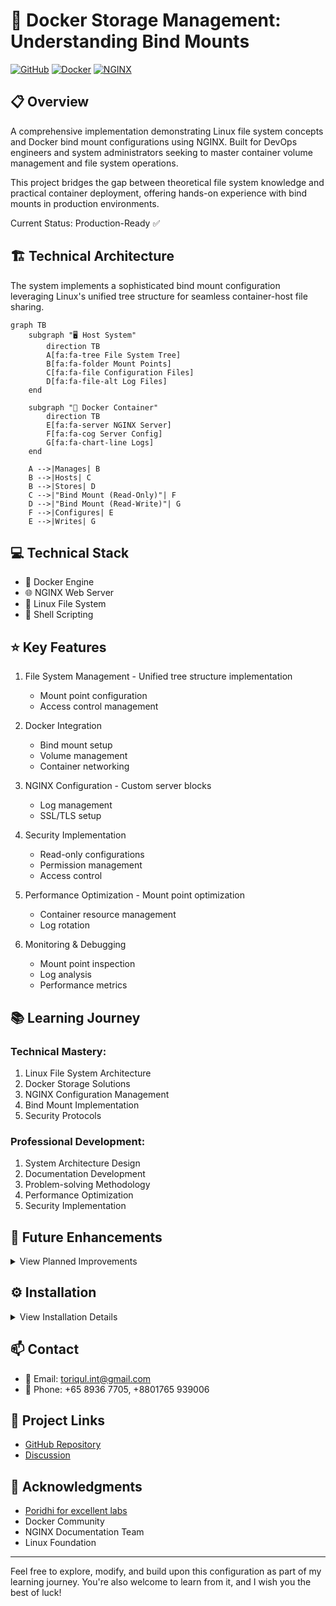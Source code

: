 # 🐳 Docker Storage Management: Understanding Bind Mounts

[![GitHub](https://img.shields.io/badge/GitHub-Docker_Bind_Mounts-blue?style=flat&logo=github)](https://github.com/TheToriqul/docker-bind-mounts)
[![Docker](https://img.shields.io/badge/Docker-20.10+-blue?style=flat&logo=docker)](https://www.docker.com/)
[![NGINX](https://img.shields.io/badge/NGINX-stable-green?style=flat&logo=nginx)](https://nginx.org/)

## 📋 Overview

A comprehensive implementation demonstrating Linux file system concepts and Docker bind mount configurations using NGINX. Built for DevOps engineers and system administrators seeking to master container volume management and file system operations.

This project bridges the gap between theoretical file system knowledge and practical container deployment, offering hands-on experience with bind mounts in production environments.

Current Status: Production-Ready ✅

## 🏗 Technical Architecture

The system implements a sophisticated bind mount configuration leveraging Linux's unified tree structure for seamless container-host file sharing.

```mermaid
graph TB
    subgraph "🖥️ Host System" 
        direction TB
        A[fa:fa-tree File System Tree]
        B[fa:fa-folder Mount Points]
        C[fa:fa-file Configuration Files]
        D[fa:fa-file-alt Log Files]
    end
    
    subgraph "🐳 Docker Container"
        direction TB
        E[fa:fa-server NGINX Server]
        F[fa:fa-cog Server Config]
        G[fa:fa-chart-line Logs]
    end
    
    A -->|Manages| B
    B -->|Hosts| C
    B -->|Stores| D
    C -->|"Bind Mount (Read-Only)"| F
    D -->|"Bind Mount (Read-Write)"| G
    F -->|Configures| E
    E -->|Writes| G
```
## 💻 Technical Stack

- 🐳 Docker Engine
- 🌐 NGINX Web Server
- 🐧 Linux File System
- 📝 Shell Scripting


## ⭐ Key Features

1. File System Management   - Unified tree structure implementation
   - Mount point configuration
   - Access control management

2. Docker Integration
   - Bind mount setup
   - Volume management
   - Container networking

3. NGINX Configuration   - Custom server blocks
   - Log management
   - SSL/TLS setup

4. Security Implementation
   - Read-only configurations
   - Permission management
   - Access control

5. Performance Optimization   - Mount point optimization
   - Container resource management
   - Log rotation

6. Monitoring & Debugging
   - Mount point inspection
   - Log analysis
   - Performance metrics

## 📚 Learning Journey

### Technical Mastery:

1. Linux File System Architecture
2. Docker Storage Solutions
3. NGINX Configuration Management
4. Bind Mount Implementation
5. Security Protocols

### Professional Development:

1. System Architecture Design
2. Documentation Development
3. Problem-solving Methodology
4. Performance Optimization
5. Security Implementation

## 🔄 Future Enhancements
<details>
<summary>View Planned Improvements</summary>

1. Automated Mount Point Management
2. Enhanced Security Protocols
3. Performance Monitoring Tools
4. Multi-Container Orchestration
5. Advanced Logging Solutions
6. Backup Strategy Implementation
</details>

## ⚙️ Installation

<details>
<summary>View Installation Details</summary>

### Prerequisites

- Docker Engine 20.10+
- Linux Operating System
- Root or sudo access
- Basic NGINX knowledge

### Setup Steps

1. Clone the repository:

```bash
git clone https://github.com/TheToriqul/docker-bind-mounts.git
cd docker-bind-mounts
```

2. Set environment variables:

```bash
export CONF_SRC=~/example.conf
export CONF_DST=/etc/nginx/conf.d/default.conf
export LOG_SRC=~/example.log
export LOG_DST=/var/log/nginx/custom.host.access.log
```

3. Create configuration files:

```bash
touch ~/example.log
cat > ~/example.conf <<EOF
server {
    listen 80;
    server_name localhost;
    access_log /var/log/nginx/custom.host.access.log main;
    location / {
        root /usr/share/nginx/html;
        index index.html index.htm;
    }
}
EOF

```

</details>

## 📫 Contact

- 📧 Email: toriqul.int@gmail.com
- 📱 Phone: +65 8936 7705, +8801765 939006

## 🔗 Project Links

- [GitHub Repository](https://github.com/TheToriqul/docker-bind-mounts)
- [Discussion](https://github.com/TheToriqul/docker-bind-mounts/discussions)

## 👏 Acknowledgments

- [Poridhi for excellent labs](https://poridhi.io/)
- Docker Community
- NGINX Documentation Team
- Linux Foundation

---

Feel free to explore, modify, and build upon this configuration as part of my learning journey. You're also welcome to learn from it, and I wish you the best of luck!
